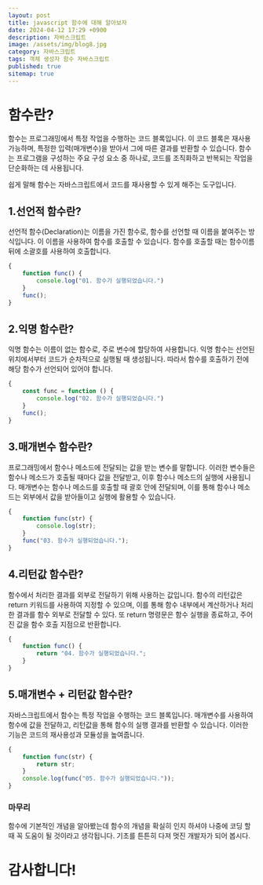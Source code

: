 ```yaml
---
layout: post
title: javascript 함수에 대해 알아보자
date: 2024-04-12 17:29 +0900
description: 자바스크립트
image: /assets/img/blog8.jpg
category: 자바스크립트
tags: 객체 생성자 함수 자바스크립트
published: true
sitemap: true
---
```


# 함수란?
함수는 프로그래밍에서 특정 작업을 수행하는 코드 블록입니다. 이 코드 블록은 재사용 가능하며, 특정한 입력(매개변수)을 받아서 그에 따른 결과를 반환할 수 있습니다. 함수는 프로그램을 구성하는 주요 구성 요소 중 하나로, 코드를 조직화하고 반복되는 작업을 단순화하는 데 사용됩니다.

쉽게 말해 함수는 자바스크립트에서 코드를 재사용할 수 있게 해주는 도구입니다. 

## 1.선언적 함수란?
선언적 함수(Declaration)는 이름을 가진 함수로, 함수를 선언할 때 이름을 붙여주는 방식입니다. 이 이름을 사용하여 함수를 호출할 수 있습니다. 함수를 호출할 때는 함수이름 뒤에 소괄호를 사용하여 호출합니다.
````javascript
{
    function func() {
        console.log("01. 함수가 실행되었습니다.")
    }
    func();
}
````
## 2.익명 함수란?
익명 함수는 이름이 없는 함수로, 주로 변수에 할당하여 사용합니다. 익명 함수는 선언된 위치에서부터 코드가 순차적으로 실행될 때 생성됩니다. 따라서 함수를 호출하기 전에 해당 함수가 선언되어 있어야 합니다. 
````javascript
{
    const func = function () {
        console.log("02. 함수가 실행되었습니다.")
    }
    func();
}
````
## 3.매개변수 함수란?
프로그래밍에서 함수나 메소드에 전달되는 값을 받는 변수를 말합니다. 이러한 변수들은 함수나 메소드가 호출될 때마다 값을 전달받고, 이후 함수나 메소드의 실행에 사용됩니다. 매개변수는 함수나 메소드를 호출할 때 괄호 안에 전달되며, 이를 통해 함수나 메소드는 외부에서 값을 받아들이고 실행에 활용할 수 있습니다.
````javascript
{
    function func(str) {
        console.log(str);
    }
    func("03. 함수가 실행되었습니다.");
}
````
## 4.리턴값 함수란?
함수에서 처리한 결과를 외부로 전달하기 위해 사용하는 값입니다. 함수의 리턴값은 return 키워드를 사용하여 지정할 수 있으며, 이를 통해 함수 내부에서 계산하거나 처리한 결과를 함수 외부로 전달할 수 있다.
또 return 명령문은 함수 실행을 종료하고, 주어진 값을 함수 호출 지점으로 반환합니다.
````javascript
{
    function func() {
        return "04. 함수가 실행되었습니다.";
    }
}
````
## 5.매개변수 + 리턴값 함수란?
자바스크립트에서 함수는 특정 작업을 수행하는 코드 블록입니다. 매개변수를 사용하여 함수에 값을 전달하고, 리턴값을 통해 함수의 실행 결과를 반환할 수 있습니다. 이러한 기능은 코드의 재사용성과 모듈성을 높여줍니다.
````javascript
{
    function func(str) {
        return str;
    }
    console.log(func("05. 함수가 실행되었습니다."));
}
````

### 마무리
함수에 기본적인 개념을 알아봤는데 함수의 개념을 확실히 인지 하셔야 나중에 코딩 할 때 꼭 도움이 될 것이라고 생각됩니다. 기초를 튼튼히 다져 멋진 개발자가 되어 봅시다.

# 감사합니다!
